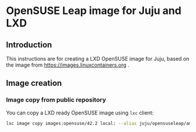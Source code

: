# OpenSUSE Leap image for Juju and LXD

## Introduction

This instructions are for creating a LXD OpenSUSE image for Juju, based on
the image from https://images.linuxcontainers.org .

## Image creation

### Image copy from public repository

You can copy a LXD ready OpenSUSE image using `lxc` client:

```bash
lxc image copy images:opensuse/42.2 local: --alias juju/opensuseleap/amd64
```
 
